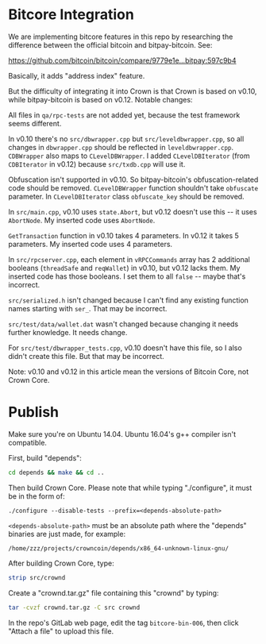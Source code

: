 Bitcore Integration
===================

We are implementing bitcore features in this repo by researching the difference between the official bitcoin and bitpay-bitcoin. See:

https://github.com/bitcoin/bitcoin/compare/9779e1e...bitpay:597c9b4

Basically, it adds "address index" feature.

But the difficulty of integrating it into Crown is that Crown is based on v0.10, while bitpay-bitcoin is based on v0.12. Notable changes:

All files in `qa/rpc-tests` are not added yet, because the test framework seems different.

In v0.10 there's no `src/dbwrapper.cpp` but `src/leveldbwrapper.cpp`, so all changes in `dbwrapper.cpp` should be reflected in `leveldbwrapper.cpp`. `CDBWrapper` also maps to `CLevelDBWrapper`. I added `CLevelDBIterator` (from `CDBIterator` in v0.12) because `src/txdb.cpp` will use it.

Obfuscation isn't supported in v0.10. So bitpay-bitcoin's obfuscation-related code should be removed. `CLevelDBWrapper` function shouldn't take `obfuscate` parameter. In `CLevelDBIterator` class `obfuscate_key` should be removed.

In `src/main.cpp`, v0.10 uses `state.Abort`, but v0.12 doesn't use this -- it uses `AbortNode`. My inserted code uses `AbortNode`.

`GetTransaction` function in v0.10 takes 4 parameters. In v0.12 it takes 5 parameters. My inserted code uses 4 parameters.

In `src/rpcserver.cpp`, each element in `vRPCCommands` array has 2 additional booleans (`threadSafe` and `reqWallet`) in v0.10, but v0.12 lacks them. My inserted code has those booleans. I set them to all `false` -- maybe that's incorrect.

`src/serialized.h` isn't changed because I can't find any existing function names starting with `ser_`. That may be incorrect.

`src/test/data/wallet.dat` wasn't changed because changing it needs further knowledge. It needs change.

For `src/test/dbwrapper_tests.cpp`, v0.10 doesn't have this file, so I also didn't create this file. But that may be incorrect.

Note: v0.10 and v0.12 in this article mean the versions of Bitcoin Core, not Crown Core.

Publish
=======

Make sure you're on Ubuntu 14.04. Ubuntu 16.04's g++ compiler isn't compatible.

First, build "depends":

```bash
cd depends && make && cd ..
```

Then build Crown Core. Please note that while typing "./configure", it must be in the form of:

```
./configure --disable-tests --prefix=<depends-absolute-path>
```

`<depends-absolute-path>` must be an absolute path where the "depends" binaries are just made, for example:

```
/home/zzz/projects/crowncoin/depends/x86_64-unknown-linux-gnu/
```

After building Crown Core, type:

```bash
strip src/crownd
```

Create a "crownd.tar.gz" file containing this "crownd" by typing:

```bash
tar -cvzf crownd.tar.gz -C src crownd
```

In the repo's GitLab web page, edit the tag `bitcore-bin-006`, then click "Attach a file" to upload this file.
